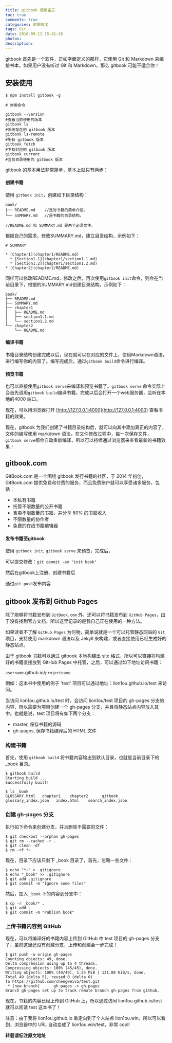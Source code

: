 ```yaml
---
title: gitbook 使用备忘
toc: true
comments: true
categories: 前端技术
tags: Git
date: 2016-09-11 15:41:18
photos:
description:
---
```

gitbook 首先是一个软件，正如字面定义的那样，它使用 Git 和 Markdown 来编排书本，如果用户没有听过 Git 和 Markdown，那么 gitbook 可能不适合你！
<!--more-->
## 安装使用 

```shell
$ npm install gitbook -g

# 常用命令

gitbook --version 
#查看当前使用的版本
gitbook ls 
#系统存在的 gitbook 版本
gitbook ls-remote 
#所有 gitbook 版本
gitbook fetch 
#下载对应的 gitbook 版本
gitbook current 
#当前目录使用的 gitbook 版本
```

gitbook 的基本用法非常简单，基本上就只有两步：

#### 创建书籍

使用 `gitbook init`，创建如下目录结构：

```
book/
├── README.md    //是对书籍的简单介绍。
└── SUMMARY.md   //是书籍的目录结构。

//README.md 和 SUMMARY.md 是两个必须文件。
```

根据自己的需求，修改SUMMARY.md，建立目录结构，示例如下：
```
# SUMMARY

* [Chapter1](chapter1/README.md)
  * [Section1.1](chapter1/section1.1.md)
  * [Section1.2](chapter1/section1.2.md)
* [Chapter2](chapter2/README.md)

```

同样可以修改README.md，修改之后，再次使用`gitbook init`命令，则会在当前目录下，根据的SUMMARY.md创建目录结构。示例如下：

```
book/
├── README.md
├── SUMMARY.md
├── chapter1
│   ├── README.md
│   ├── section1.1.md
│   └── section1.2.md
└── chapter2
    └── README.md
```


#### 编译书籍

书籍目录结构创建完成以后，现在就可以在对应的文件上，使用Markdown语法，进行编写你的内容了。编写完成后，通过`gitbook build`命令进行编译。

#### 预览书籍

也可以直接使用`gitbook serve`来编译和预览书籍了。`gitbook serve` 命令实际上会首先调用`gitbook build`编译书籍，完成以后会打开一个web服务器，监听在本地的4000 端口。

现在，可以用浏览器打开 [http://127.0.0.1:4000](http://127.0.0.1:4000) 查看书籍的效果。

现在，gitbook 为我们创建了书籍目录结构后，就可以向其中添加真正的内容了，文件的编写使用 markdown 语法，在文件修改过程中，每一次保存文件，`gitbook serve`都会自动重新编译，所以可以持续通过浏览器来查看最新的书籍效果！

## gitbook.com

GitBook.com 是一个围绕 gitbook 发行书籍的社区，于 2014 年初创，GitBook.com 提供免费和付费的服务，而且免费账户就可以享受诸多服务，包括：

* 本私有书籍
* 托管不限数量的公开书籍
* 售卖不限数量的书籍，并分享 80% 的书籍收入
* 不限数量的协作者
* 免费的在线书籍编辑器

#### 发布书籍至gitbook

使用 `gitbook init`, `gitbook serve` 来预览，完成后，

可以提交修改：`git commit -am "init book"`

然后在gitbook上注册、创建书籍后

通过`git push`发布内容 


## gitbook 发布到 Github Pages

除了能够将书籍发布到 `GitBook.com` 外，还可以将书籍发布到 `GitHub Pages`，由于没有找到官方文档，所以这里记录的是我自己正在使用的一种方法。

如果读者不了解 `GitHub Pages` 为何物，简单说就是一个可以托管静态网站的 `Git` 项目，支持使用 markdown 语法以及 Jekyll 来构建，或者直接使用已经生成好的静态站点。

由于 gitbook 书籍可以通过 gitbook 本地构建出 site 格式，所以可以直接将构建好的书籍直接放到 GitHub Pages 中托管，之后，可以通过如下地址访问书籍：

`username`.github.io/`projectname`

例如：这本书中使用的例子 'test' 项目可以通过地址：lion1ou.github.io/test 来访问。

当访问 lion1ou.github.io/test 时，会访问 lion1ou/test 项目的 gh-pages 分支的内容，所以需要为项目创建一个 gh-pages 分支，并且将静态站点内容放入其中。也就是说，test 项目将有如下两个分支：

* master, 保存书籍的源码
* gh-pages, 保存书籍编译后的 HTML 文件

### 构建书籍

首先，使用 `gitbook build` 将书籍内容输出到默认目录，也就是当前目录下的 _book 目录。

```shell
$ gitbook build
Starting build ...
Successfully built!

$ ls _book
GLOSSARY.html   chapter1    chapter2      gitbook             
glossary_index.json   index.html    search_index.json
```

### 创建 gh-pages 分支

执行如下命令来创建分支，并且删除不需要的文件：

```shell
$ git checkout --orphan gh-pages
$ git rm --cached -r .
$ git clean -df
$ rm -rf *~
```
现在，目录下应该只剩下 _book 目录了，首先，忽略一些文件：

```shell
$ echo "*~" > .gitignore
$ echo "_book" >> .gitignore
$ git add .gitignore
$ git commit -m "Ignore some files"
```
然后，加入 `_book` 下的内容到分支中：

```shell
$ cp -r _book/* .
$ git add .
$ git commit -m "Publish book"
```

### 上传书籍内容到 GitHub

现在，可以将编译好的书籍内容上传到 GitHub 中 test 项目的 gh-pages 分支了，虽然这里还没有创建分支，上传和创建会一步完成！

```shell
$ git push -u origin gh-pages
Counting objects: 49, done.
Delta compression using up to 4 threads.
Compressing objects: 100% (45/45), done.
Writing objects: 100% (49/49), 1.34 MiB | 131.00 KiB/s, done.
Total 49 (delta 5), reused 0 (delta 0)
To https://github.com/chengweiv5/test.git
 * [new branch]      gh-pages -> gh-pages
Branch gh-pages set up to track remote branch gh-pages from github.
```
现在，书籍的内容已经上传到 GitHub 上，所以通过访问 lion1ou.github.io/test 就可以阅读 test 这本书了！

注意：由于我将 lion1ou.github.io 重定向到了个人站点 lion1ou.win，所以可以看到，浏览器中的 URL 自动变成了 lion1ou.win/test，非常 cool! 


**转载请标注原文地址**


